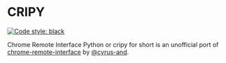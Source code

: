 CRIPY
=========
[![Code style: black](https://img.shields.io/badge/code%20style-black-000000.svg)](https://github.com/ambv/black)

Chrome Remote Interface Python or cripy for short is an unofficial port of [chrome-remote-interface](https://github.com/cyrus-and/chrome-remote-interface) by [@cyrus-and](https://github.com/cyrus-and).
